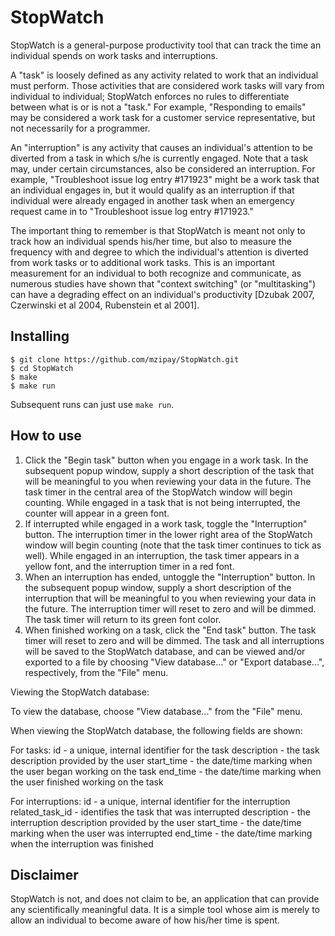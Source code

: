 # StopWatch

StopWatch is a general-purpose productivity tool that can track the time an
individual spends on work tasks and interruptions.

A "task" is loosely defined as any activity related to work that an individual
must perform.  Those activities that are considered work tasks will vary from
individual to individual; StopWatch enforces no rules to differentiate between
what is or is not a "task."  For example, "Responding to emails" may be
considered a work task for a customer service representative, but not
necessarily for a programmer.

An "interruption" is any activity that causes an individual's attention to be
diverted from a task in which s/he is currently engaged.  Note that a task may,
under certain circumstances, also be considered an interruption.  For example,
"Troubleshoot issue log entry #171923" might be a work task that an individual
engages in, but it would qualify as an interruption if that individual were
already engaged in another task when an emergency request came in to
"Troubleshoot issue log entry #171923."

The important thing to remember is that StopWatch is meant not only to track
how an individual spends his/her time, but also to measure the frequency with
and degree to which the individual's attention is diverted from work tasks or
to additional work tasks.  This is an important measurement for an individual
to both recognize and communicate, as numerous studies have shown that
"context switching" (or "multitasking") can have a degrading effect on an
individual's productivity [Dzubak 2007, Czerwinski et al 2004, Rubenstein
et al 2001].

## Installing

```shell
$ git clone https://github.com/mzipay/StopWatch.git
$ cd StopWatch
$ make
$ make run
```

Subsequent runs can just use ``make run``.

## How to use

1. Click the "Begin task" button when you engage in a work task.  In the
   subsequent popup window, supply a short description of the task that will
   be meaningful to you when reviewing your data in the future.  The task
   timer in the central area of the StopWatch window will begin counting.
   While engaged in a task that is not being interrupted, the counter will
   appear in a green font.
2. If interrupted while engaged in a work task, toggle the "Interruption"
   button.  The interruption timer in the lower right area of the StopWatch
   window will begin counting (note that the task timer continues to tick as
   well).  While engaged in an interruption, the task timer appears in a
   yellow font, and the interruption timer in a red font.
3. When an interruption has ended, untoggle the "Interruption" button.  In the
   subsequent popup window, supply a short description of the interruption
   that will be meaningful to you when reviewing your data in the future.
   The interruption timer will reset to zero and will be dimmed.  The task
   timer will return to its green font color. 
4. When finished working on a task, click the "End task" button.  The task
   timer will reset to zero and will be dimmed.  The task and all
   interruptions will be saved to the StopWatch database, and can be viewed
   and/or exported to a file by choosing "View database..." or
   "Export database...", respectively, from the "File" menu.

Viewing the StopWatch database:

To view the database, choose "View database..." from the "File" menu.

When viewing the StopWatch database, the following fields are shown:

For tasks:
    id - a unique, internal identifier for the task
    description - the task description provided by the user
    start_time - the date/time marking when the user began working on the task
    end_time - the date/time marking when the user finished working on the task

For interruptions:
    id - a unique, internal identifier for the interruption
    related_task_id - identifies the task that was interrupted
    description - the interruption description provided by the user
    start_time - the date/time marking when the user was interrupted
    end_time - the date/time marking when the interruption was finished

## Disclaimer

StopWatch is not, and does not claim to be, an application that can provide any
scientifically meaningful data.  It is a simple tool whose aim is merely to
allow an individual to become aware of how his/her time is spent.

